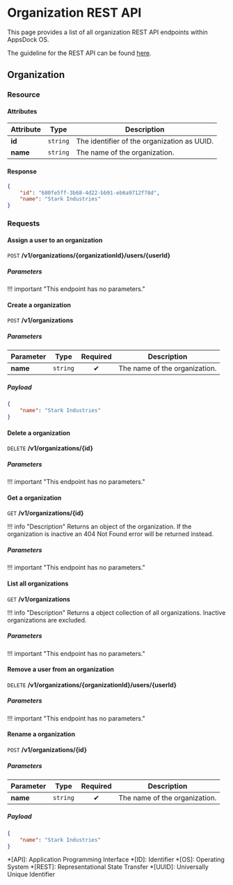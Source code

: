 # Organization REST API

This page provides a list of all organization REST API endpoints within AppsDock OS.

The guideline for the REST API can be found [here](../../../gettingstarted/guidelines/rest-api).

## Organization

### Resource

#### Attributes

| Attribute | Type | Description
| --------- | ---- | -----------
| **id** | `string` | The identifier of the organization as UUID.
| **name** | `string` | The name of the organization.

#### Response

~~~json
{
    "id": "680fe5ff-3b68-4d22-bb91-eb6a9712f78d",
    "name": "Stark Industries"
}
~~~

### Requests

#### Assign a user to an organization

`POST` **/v1/organizations/{organizationId}/users/{userId}**

##### Parameters

!!! important "This endpoint has no parameters."

#### Create a organization

`POST` **/v1/organizations**

##### Parameters

| Parameter | Type | Required | Description
| --------- | ---- | :------: | -----------
| **name** | `string` | ✔ | The name of the organization.

##### Payload

~~~json
{
    "name": "Stark Industries"
}
~~~

#### Delete a organization

`DELETE` **/v1/organizations/{id}**

##### Parameters

!!! important "This endpoint has no parameters."

#### Get a organization

`GET` **/v1/organizations/{id}**

!!! info "Description"
    Returns an object of the organization. If the organization is inactive an 404 Not Found error will be returned instead.

##### Parameters

!!! important "This endpoint has no parameters."

#### List all organizations

`GET` **/v1/organizations**

!!! info "Description"
    Returns a object collection of all organizations. Inactive organizations are excluded.

##### Parameters

!!! important "This endpoint has no parameters."

#### Remove a user from an organization

`DELETE` **/v1/organizations/{organizationId}/users/{userId}**

##### Parameters

!!! important "This endpoint has no parameters."

#### Rename a organization

`POST` **/v1/organizations/{id}**

##### Parameters

| Parameter | Type | Required | Description
| --------- | ---- | :------: | -----------
| **name** | `string` | ✔ | The name of the organization.

##### Payload

~~~json
{
    "name": "Stark Industries"
}
~~~


*[API]: Application Programming Interface
*[ID]: Identifier
*[OS]: Operating System
*[REST]: Representational State Transfer
*[UUID]: Universally Unique Identifier
